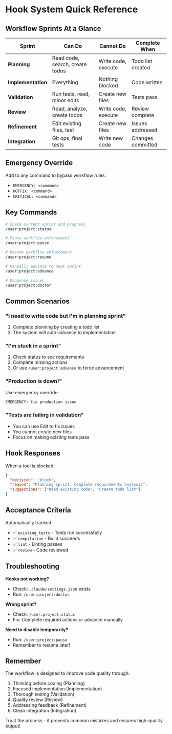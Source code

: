 # Hook System Quick Reference

## Workflow Sprints At a Glance

| Sprint | Can Do | Cannot Do | Complete When |
|-------|--------|-----------|---------------|
| **Planning** | Read code, search, create todos | Write code, execute | Todo list created |
| **Implementation** | Everything | Nothing blocked | Code written |
| **Validation** | Run tests, read, minor edits | Create new files | Tests pass |
| **Review** | Read, analyze, create todos | Write code, execute | Review complete |
| **Refinement** | Edit existing files, test | Create new files | Issues addressed |
| **Integration** | Git ops, final tests | Write new code | Changes committed |

## Emergency Override

Add to any command to bypass workflow rules:
- `EMERGENCY: <command>`
- `HOTFIX: <command>`
- `CRITICAL: <command>`

## Key Commands

```bash
# Check current sprint and progress
/user:project:status

# Pause workflow enforcement
/user:project:pause

# Resume workflow enforcement  
/user:project:resume

# Manually advance to next sprint
/user:project:advance

# Diagnose issues
/user:project:doctor
```

## Common Scenarios

### "I need to write code but I'm in planning sprint"
1. Complete planning by creating a todo list
2. The system will auto-advance to implementation

### "I'm stuck in a sprint"
1. Check status to see requirements
2. Complete missing actions
3. Or use `/user:project:advance` to force advancement

### "Production is down!"
Use emergency override:
```bash
EMERGENCY: fix production issue
```

### "Tests are failing in validation"
- You can use Edit to fix issues
- You cannot create new files
- Focus on making existing tests pass

## Hook Responses

When a tool is blocked:
```json
{
  "decision": "block",
  "reason": "Planning sprint: Complete requirements analysis",
  "suggestions": ["Read existing code", "Create todo list"]
}
```

## Acceptance Criteria

Automatically tracked:
- ✅ `existing_tests` - Tests run successfully
- ✅ `compilation` - Build succeeds
- ✅ `lint` - Linting passes
- ✅ `review` - Code reviewed

## Troubleshooting

**Hooks not working?**
- Check: `.claude/settings.json` exists
- Run: `/user:project:doctor`

**Wrong sprint?**
- Check: `/user:project:status`
- Fix: Complete required actions or advance manually

**Need to disable temporarily?**
- Run: `/user:project:pause`
- Remember to resume later!

## Remember

The workflow is designed to improve code quality through:
1. Thinking before coding (Planning)
2. Focused implementation (Implementation)
3. Thorough testing (Validation)
4. Quality review (Review)
5. Addressing feedback (Refinement)
6. Clean integration (Integration)

Trust the process - it prevents common mistakes and ensures high-quality output!